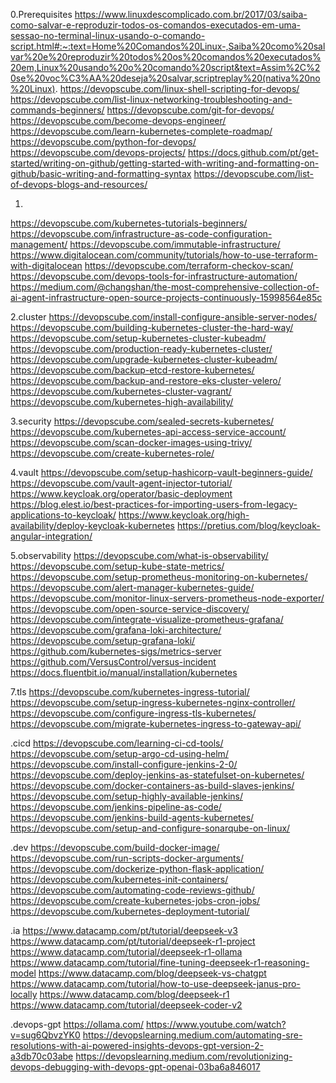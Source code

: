 0.Prerequisites
https://www.linuxdescomplicado.com.br/2017/03/saiba-como-salvar-e-reproduzir-todos-os-comandos-executados-em-uma-sessao-no-terminal-linux-usando-o-comando-script.html#:~:text=Home%20Comandos%20Linux-,Saiba%20como%20salvar%20e%20reproduzir%20todos%20os%20comandos%20executados%20em,Linux%20usando%20o%20comando%20script&text=Assim%2C%20se%20voc%C3%AA%20deseja%20salvar,scriptreplay%20(nativa%20no%20Linux).
https://devopscube.com/linux-shell-scripting-for-devops/
https://devopscube.com/list-linux-networking-troubleshooting-and-commands-beginners/
https://devopscube.com/git-for-devops/
https://devopscube.com/become-devops-engineer/
https://devopscube.com/learn-kubernetes-complete-roadmap/
https://devopscube.com/python-for-devops/
https://devopscube.com/devops-projects/
https://docs.github.com/pt/get-started/writing-on-github/getting-started-with-writing-and-formatting-on-github/basic-writing-and-formatting-syntax
https://devopscube.com/list-of-devops-blogs-and-resources/

1.
https://devopscube.com/kubernetes-tutorials-beginners/
https://devopscube.com/infrastructure-as-code-configuration-management/
https://devopscube.com/immutable-infrastructure/
https://www.digitalocean.com/community/tutorials/how-to-use-terraform-with-digitalocean
https://devopscube.com/terraform-checkov-scan/
https://devopscube.com/devops-tools-for-infrastructure-automation/
https://medium.com/@changshan/the-most-comprehensive-collection-of-ai-agent-infrastructure-open-source-projects-continuously-15998564e85c

2.cluster
https://devopscube.com/install-configure-ansible-server-nodes/
https://devopscube.com/building-kubernetes-cluster-the-hard-way/
https://devopscube.com/setup-kubernetes-cluster-kubeadm/
https://devopscube.com/production-ready-kubernetes-cluster/
https://devopscube.com/upgrade-kubernetes-cluster-kubeadm/
https://devopscube.com/backup-etcd-restore-kubernetes/
https://devopscube.com/backup-and-restore-eks-cluster-velero/
https://devopscube.com/kubernetes-cluster-vagrant/
https://devopscube.com/kubernetes-high-availability/

3.security
https://devopscube.com/sealed-secrets-kubernetes/
https://devopscube.com/kubernetes-api-access-service-account/
https://devopscube.com/scan-docker-images-using-trivy/
https://devopscube.com/create-kubernetes-role/

4.vault
https://devopscube.com/setup-hashicorp-vault-beginners-guide/
https://devopscube.com/vault-agent-injector-tutorial/
https://www.keycloak.org/operator/basic-deployment
https://blog.elest.io/best-practices-for-importing-users-from-legacy-applications-to-keycloak/
https://www.keycloak.org/high-availability/deploy-keycloak-kubernetes
https://pretius.com/blog/keycloak-angular-integration/

5.observability
https://devopscube.com/what-is-observability/
https://devopscube.com/setup-kube-state-metrics/
https://devopscube.com/setup-prometheus-monitoring-on-kubernetes/
https://devopscube.com/alert-manager-kubernetes-guide/
https://devopscube.com/monitor-linux-servers-prometheus-node-exporter/
https://devopscube.com/open-source-service-discovery/
https://devopscube.com/integrate-visualize-prometheus-grafana/
https://devopscube.com/grafana-loki-architecture/
https://devopscube.com/setup-grafana-loki/
https://github.com/kubernetes-sigs/metrics-server
https://github.com/VersusControl/versus-incident
https://docs.fluentbit.io/manual/installation/kubernetes

7.tls
https://devopscube.com/kubernetes-ingress-tutorial/
https://devopscube.com/setup-ingress-kubernetes-nginx-controller/
https://devopscube.com/configure-ingress-tls-kubernetes/
https://devopscube.com/migrate-kubernetes-ingress-to-gateway-api/

.cicd
https://devopscube.com/learning-ci-cd-tools/
https://devopscube.com/setup-argo-cd-using-helm/
https://devopscube.com/install-configure-jenkins-2-0/
https://devopscube.com/deploy-jenkins-as-statefulset-on-kubernetes/
https://devopscube.com/docker-containers-as-build-slaves-jenkins/
https://devopscube.com/setup-highly-available-jenkins/
https://devopscube.com/jenkins-pipeline-as-code/
https://devopscube.com/jenkins-build-agents-kubernetes/
https://devopscube.com/setup-and-configure-sonarqube-on-linux/

.dev
https://devopscube.com/build-docker-image/
https://devopscube.com/run-scripts-docker-arguments/
https://devopscube.com/dockerize-python-flask-application/
https://devopscube.com/kubernetes-init-containers/
https://devopscube.com/automating-code-reviews-github/
https://devopscube.com/create-kubernetes-jobs-cron-jobs/
https://devopscube.com/kubernetes-deployment-tutorial/

.ia
https://www.datacamp.com/pt/tutorial/deepseek-v3
https://www.datacamp.com/pt/tutorial/deepseek-r1-project
https://www.datacamp.com/tutorial/deepseek-r1-ollama
https://www.datacamp.com/tutorial/fine-tuning-deepseek-r1-reasoning-model
https://www.datacamp.com/blog/deepseek-vs-chatgpt
https://www.datacamp.com/tutorial/how-to-use-deepseek-janus-pro-locally
https://www.datacamp.com/blog/deepseek-r1
https://www.datacamp.com/tutorial/deepseek-coder-v2

.devops-gpt
https://ollama.com/
https://www.youtube.com/watch?v=sug6QbvzYK0
https://devopslearning.medium.com/automating-sre-resolutions-with-ai-powered-insights-devops-gpt-version-2-a3db70c03abe
https://devopslearning.medium.com/revolutionizing-devops-debugging-with-devops-gpt-openai-03ba6a846017
